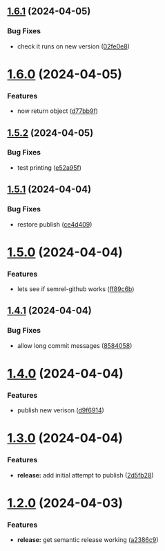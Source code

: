 ## [1.6.1](https://github.com/cduggan-reapit/action-test/compare/v1.6.0...v1.6.1) (2024-04-05)


### Bug Fixes

* check it runs on new version ([02fe0e8](https://github.com/cduggan-reapit/action-test/commit/02fe0e882f5438c2b4f1404bf4674311b235d53a))

# [1.6.0](https://github.com/cduggan-reapit/action-test/compare/v1.5.2...v1.6.0) (2024-04-05)


### Features

* now return object ([d77bb9f](https://github.com/cduggan-reapit/action-test/commit/d77bb9f604de82531140228c89a9842f635c7f2d))

## [1.5.2](https://github.com/cduggan-reapit/action-test/compare/v1.5.1...v1.5.2) (2024-04-05)


### Bug Fixes

* test printing ([e52a95f](https://github.com/cduggan-reapit/action-test/commit/e52a95f38842e8abde60269830e996bb4a3a9cd7))

## [1.5.1](https://github.com/cduggan-reapit/action-test/compare/v1.5.0...v1.5.1) (2024-04-04)


### Bug Fixes

* restore publish ([ce4d409](https://github.com/cduggan-reapit/action-test/commit/ce4d4096249ee963c699243112a8cf098614c906))

# [1.5.0](https://github.com/cduggan-reapit/action-test/compare/v1.4.1...v1.5.0) (2024-04-04)


### Features

* lets see if semrel-github works ([ff89c6b](https://github.com/cduggan-reapit/action-test/commit/ff89c6b8e899f8742df4d32930bf3c73da4335f6))

## [1.4.1](https://github.com/cduggan-reapit/action-test/compare/v1.4.0...v1.4.1) (2024-04-04)


### Bug Fixes

* allow long commit messages ([8584058](https://github.com/cduggan-reapit/action-test/commit/858405897ec0cd32456c9094243947ed5f6c9fd9))

# [1.4.0](https://github.com/cduggan-reapit/action-test/compare/v1.3.0...v1.4.0) (2024-04-04)


### Features

* publish new verison ([d9f6914](https://github.com/cduggan-reapit/action-test/commit/d9f6914a9b6e519e32f20f78ada98aff361c5058))

# [1.3.0](https://github.com/cduggan-reapit/action-test/compare/v1.2.0...v1.3.0) (2024-04-04)


### Features

* **release:** add initial attempt to publish ([2d5fb28](https://github.com/cduggan-reapit/action-test/commit/2d5fb28c1b52e278e5cca2ecf8379a46769250bc))

# [1.2.0](https://github.com/cduggan-reapit/action-test/compare/v1.1.0...v1.2.0) (2024-04-03)


### Features

* **release:** get semantic release working ([a2386c9](https://github.com/cduggan-reapit/action-test/commit/a2386c97b5117d62b365e412559148bcafa2b0dc))
